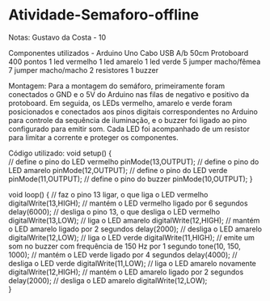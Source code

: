 # Atividade-Semaforo-offline
Notas:
Gustavo da Costa - 10


Componentes utilizados -
Arduino Uno
Cabo USB A/b 50cm
Protoboard 400 pontos
1 led vermelho
1 led amarelo
1 led verde
5 jumper macho/fêmea
7 jumper macho/macho
2 resistores
1 buzzer

Montagem:
Para a montagem do semáforo, primeiramente foram conectados o GND e o 5V do Arduino nas filas de negativo e positivo da protoboard. Em seguida, os LEDs vermelho, amarelo e verde foram posicionados e conectados aos pinos digitais correspondentes no Arduino para controle da sequência de iluminação, e o buzzer foi ligado ao pino configurado para emitir som. Cada LED foi acompanhado de um resistor para limitar a corrente e proteger os componentes.

Código utilizado:
void setup() {  
    // define o pino do LED vermelho
    pinMode(13,OUTPUT);
    // define o pino do LED amarelo
    pinMode(12,OUTPUT);
    // define o pino do LED verde
    pinMode(11,OUTPUT);
    // define o pino do buzzer
    pinMode(10,OUTPUT);
}

void loop() {
  // faz o pino 13 ligar, o que liga o LED vermelho
  digitalWrite(13,HIGH);
  // mantém o LED vermelho ligado por 6 segundos
  delay(6000);
  // desliga o pino 13, o que desliga o LED vermelho
  digitalWrite(13,LOW);
  // liga o LED amarelo
  digitalWrite(12,HIGH);
  // mantém o LED amarelo ligado por 2 segundos
  delay(2000);
  // desliga o LED amarelo
  digitalWrite(12,LOW);
  // liga o LED verde
  digitalWrite(11,HIGH);
  // emite um som no buzzer com frequência de 150 Hz por 1 segundo
  tone(10, 150, 1000);
  // mantém o LED verde ligado por 4 segundos
  delay(4000);
  // desliga o LED verde
  digitalWrite(11,LOW);
  // liga o LED amarelo novamente
  digitalWrite(12,HIGH);
  // mantém o LED amarelo ligado por 2 segundos
  delay(2000);
  // desliga o LED amarelo
  digitalWrite(12,LOW);  
}
